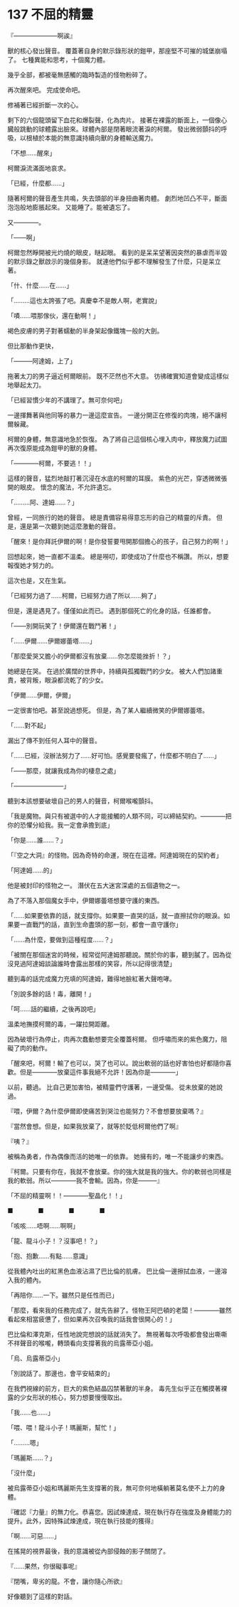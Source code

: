 # 137 不屈的精靈

『———————啊誒』

獸的核心發出聲音。
覆蓋著自身的默示錄形狀的鎧甲，那座堅不可摧的城堡崩塌了。
七種異能和思考，十個魔力體。

幾乎全部，都被毫無感觸的臨時製造的怪物粉碎了。

再次醒來吧。
完成使命吧。

修補著已經折斷一次的心。

剩下的六個龍頭留下血花和爆裂聲，化為肉片。
接著在裸露的斷面上，一個像心臓般跳動的球體露出臉來。球體內部是閉著眼流著淚的柯爾。
發出微弱顫抖的呼吸，以根植於本能的無意識持續向獸的身體輸送魔力。

「不想......醒來」

柯爾淚流滿面地哀求。

「已經，什麼都......」

隨著柯爾的聲音產生共鳴，失去頭部的半身扭曲著肉體。
劇烈地凹凸不平，斷面泡泡般地膨脹起來。
又能睡了。能被遺忘了。

又————。

「——啊」

柯爾忽然睜開被光灼燒的眼皮，瞇起眼。
看到的是呆呆望著因突然的暴虐而半毀的默示錄之獸啟示的幾個身影。
就連他們似乎都不理解發生了什麼，只是呆立著。

「什、什麼......在......」

「.........這也太誇張了吧。真慶幸不是敵人啊，老實說」

「嘖......喂那傢伙，還在動啊！」

褐色皮膚的男子對著蠕動的半身架起像鐵塊一般的大劍。

但比那動作更快，

「———阿達姆，上了」

拖著太刀的男子逼近柯爾眼前。
既不茫然也不大意。
彷彿確實知道會變成這樣似地舉起太刀。

「已經習慣少年的不講理了。無可奈何吧」

一邊揮舞著與他同等的暴力一邊這麼宣告。
一邊分開正在修復的肉塊，絕不讓柯爾躲藏。

柯爾的身體，無意識地急於恢復。
為了將自己這個核心埋入肉中，釋放魔力試圖再次復原能成為鎧甲的獸的身體。

「————柯爾，不要逃！！」

這樣的聲音，猛烈地敲打著沉浸在水底的柯爾的耳膜。
紫色的光芒，穿透微微張開的眼皮。
懷念的魔法，不允許遺忘。

「.........阿、達姆......？」

曾經，一同旅行的她的聲音。
總是責備容易得意忘形的自己的精靈的斥責。
但是，還是第一次聽到她這麼激動的聲音。

「醒來！是你拜託伊爾的啊！是你發誓要甩開那個擔心的孩子，自己努力的啊！」

回想起來，她一直都不溫柔。
總是嘮叨，即使成功了什麼也不稱讚。
所以，想要報復她才努力的。

這次也是，又在生氣。

「已經努力過了......柯爾，已經努力過了所以......夠了」

但是，還是遇見了。僅僅如此而已。
遇到那個死亡的化身的話，任誰都會。

「——別開玩笑了！伊爾還在戰鬥著！」

「......伊爾......伊爾娜蕾塔......」

「那麼愛哭又膽小的伊爾都沒有放棄......你怎麼能挫折！？」

她總是在哭。
在過於廣闊的世界中，持續與孤獨戰鬥的少女。
被大人們加諸重責，被背叛，眼淚都流乾了的少女。

「伊爾......伊爾，伊爾」

一定很害怕吧。甚至說過想死。
但是，為了某人繼續微笑的伊爾娜蕾塔。

「......對不起」

漏出了傳不到任何人耳中的聲音。

「......已經，沒辦法努力了......好可怕。感覺要發瘋了，什麼都不明白了......」

「——那麼，就讓我成為你的棲息之處」

「————————」

聽到本該想要破壞自己的男人的聲音，柯爾喉嚨顫抖。

「我是魔物。與只有被選中的人才能接觸的人類不同，可以締結契約。————把你的恐懼分給我。我一定會承擔到底」

「你是......誰......？」

「『空之大洞』的怪物。因為奇特的命運，現在在這裡。阿達姆現在的契約者」

「阿達姆......的」

他是被封印的怪物之一。
潛伏在五大迷宮深處的五個遺物之一。

為了不落入那個魔女手中，伊爾娜蕾塔想要守護的東西。

「......如果要依靠的話，就支撐你。如果要一直哭的話，就一直擦拭你的眼淚。如果要一直戰鬥的話，直到生命盡頭的那一刻，都會一直守護你」

「......為什麼，要做到這種程度......？」

「被關在那個迷宮的時候，經常從阿達姆那聽說。關於你的事，聽到膩了。因為從沒見過阿達姆談論誰時會露出那樣的笑容，所以記得很清楚」

聽到毒的話完成魔力充填的阿達姆，難得地臉紅著大聲咆哮。

「別說多餘的話！毒，離開！」

「呵......話的繼續，之後再說吧」

溫柔地撫摸柯爾的毒，一躍拉開距離。

因為破壞行為停止，肉再次蠢動想要完全覆蓋柯爾。
但呼嘯而來的紫色魔力，阻礙了肉的動作。

「醒來吧，柯爾！輸了也可以，哭了也可以。說出軟弱的話也好害怕也好都隨你喜歡。但是————放棄這件事我絕不允許！因為你是————」

以前，聽過。
比自己更加害怕，被精靈們守護著，一邊受傷。
從未放棄的她說過。

『喂，伊爾？為什麼伊爾即使痛苦到哭泣也能努力？不會想要放棄嗎？』

『當然會想。但是，如果我放棄了，就等於貶低柯爾他們了啊』

『咦？』

被稱為勇者，作為偶像而活的她唯一的依靠。
她擁有的，唯一不能讓步的東西。

『柯爾。只要有你在，我就不會放棄。你的強大就是我的強大。你的軟弱也同樣是我的軟弱。所以————我不會輸。因為，你是———』

「不屈的精靈啊！！————聖晶化！！」

■　　　　■　　　　■　　　　■

「咳咳......唔啊......啊啊」

「龍、龍斗小子！？沒事吧！？」

「抱、抱歉......有點......意識」

從我體內吐出的紅黑色血液沾濕了巴比倫的肌膚。
巴比倫一邊擦拭血液，一邊溶入我的體內。

「再陪你......一下。雖然只是任性而已」

「那麼，看來我的任務完成了，就先告辭了。怪物王阿巴頓的老闆！————雖然看起來相當疲憊了，但如果再次召喚我的話我會很開心的！」

巴比倫和澤克斯，任性地說完想說的話就消失了。
無視著每次呼吸都會發出嘶嘶不祥聲音的喉嚨，轉頭看向支撐著我的烏露蒂亞小姐。

「烏、烏露蒂亞小」

「別說話了。那邊也，會平安結束的」

在我們視線的前方，巨大的紫色結晶囚禁著獸的半身。
毒先生似乎正在觸摸著裸露的少女形狀的核心，努力想要慢慢取出。

「我......也......」

「喂、喂！龍斗小子！瑪麗斯，幫忙！」

「.........嗯」

「瑪麗斯......？」

「沒什麼」

被烏露蒂亞小姐和瑪麗斯先生支撐著的我，無可奈何地橫躺著莫名使不上力的身體。

『確認『力量』的無力化。恭喜您。因試煉達成，現在執行存在強度及身體能力的提升。此外，因特殊試煉達成，現在執行技能的獲得』

「啊......可惡......」

在搖晃的視界最後，我的意識被從內部侵蝕的影子關閉了。

『......果然，你很礙事呢』

『閉嘴，卑劣的龍。不會，讓你隨心所欲』

好像聽到了這樣的對話。